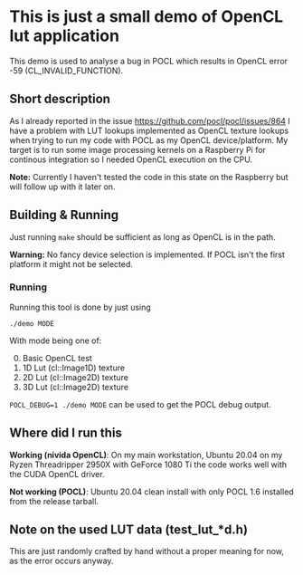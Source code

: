 # This is just a small demo of OpenCL lut application

This demo is used to analyse a bug in POCL which results in OpenCL error -59 (CL_INVALID_FUNCTION).

## Short description

As I already reported in the issue https://github.com/pocl/pocl/issues/864 I have a problem with LUT lookups implemented as OpenCL texture lookups when trying to run my code with POCL as my OpenCL device/platform. My target is to run some image processing kernels on a Raspberry Pi for continous integration so I needed OpenCL execution on the CPU.

**Note:** Currently I haven't tested the code in this state on the Raspberry but will follow up with it later on.


## Building & Running

Just running `make` should be sufficient as long as OpenCL is in the path.

**Warning:** No fancy device selection is implemented. If POCL isn't the first platform it might not be selected.

### Running

Running this tool is done by just using

`./demo MODE`

With mode being one of:

0. Basic OpenCL test
1. 1D Lut (cl::Image1D) texture
1. 2D Lut (cl::Image2D) texture
1. 3D Lut (cl::Image2D) texture

`POCL_DEBUG=1 ./demo MODE` can be used to get the POCL debug output.

## Where did I run this

**Working (nivida OpenCL)**: On my main workstation, Ubuntu 20.04 on my Ryzen Threadripper 2950X with GeForce 1080 Ti the code works well with the CUDA OpenCL driver.

**Not working (POCL)**: Ubuntu 20.04 clean install with only POCL 1.6 installed from the release tarball.


## Note on the used LUT data (test_lut_*d.h)

This are just randomly crafted by hand without a proper meaning for now, as the error occurs anyway.
